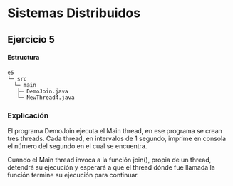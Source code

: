 # Sistemas Distribuidos

## Ejercicio 5

#### Estructura

```
e5
└─ src
  └─ main
   ├─ DemoJoin.java
   └─ NewThread4.java
```

### Explicación

El programa DemoJoin ejecuta el Main thread, en ese programa se crean tres threads. Cada thread, en intervalos de 1 segundo, imprime en consola el número del segundo en el cual se encuentra.

Cuando el Main thread invoca a la función join(), propia de un thread, detendrá su ejecución y esperará a que el thread dónde fue llamada la función termine su ejecución para continuar.

